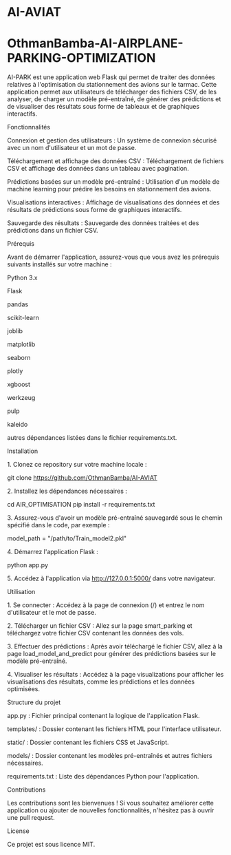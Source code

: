 # AI-AVIAT
# OthmanBamba-AI-AIRPLANE-PARKING-OPTIMIZATION
AI-PARK est une application web Flask qui permet de traiter des données relatives à l'optimisation du stationnement des avions sur le tarmac. Cette application permet aux utilisateurs de télécharger des fichiers CSV, de les analyser, de charger un modèle pré-entraîné, de générer des prédictions et de visualiser des résultats sous forme de tableaux et de graphiques interactifs.

Fonctionnalités

Connexion et gestion des utilisateurs : Un système de connexion sécurisé avec un nom d'utilisateur et un mot de passe.

Téléchargement et affichage des données CSV : Téléchargement de fichiers CSV et affichage des données dans un tableau avec pagination.

Prédictions basées sur un modèle pré-entraîné : Utilisation d'un modèle de machine learning pour prédire les besoins en stationnement des avions.

Visualisations interactives : Affichage de visualisations des données et des résultats de prédictions sous forme de graphiques interactifs.

Sauvegarde des résultats : Sauvegarde des données traitées et des prédictions dans un fichier CSV.


Prérequis

Avant de démarrer l'application, assurez-vous que vous avez les prérequis suivants installés sur votre machine :

Python 3.x

Flask

pandas

scikit-learn

joblib

matplotlib

seaborn

plotly

xgboost

werkzeug

pulp

kaleido

autres dépendances listées dans le fichier requirements.txt.


Installation

1.⁠ ⁠Clonez ce repository sur votre machine locale :

git clone https://github.com/OthmanBamba/AI-AVIAT


2.⁠ ⁠Installez les dépendances nécessaires :

cd AIR_OPTIMISATION
pip install -r requirements.txt


3.⁠ ⁠Assurez-vous d'avoir un modèle pré-entraîné sauvegardé sous le chemin spécifié dans le code, par exemple :

model_path = "/path/to/Train_model2.pkl"


4.⁠ ⁠Démarrez l'application Flask :

python app.py


5.⁠ ⁠Accédez à l'application via http://127.0.0.1:5000/ dans votre navigateur.



Utilisation

1.⁠ ⁠Se connecter : Accédez à la page de connexion (/) et entrez le nom d'utilisateur et le mot de passe.


2.⁠ ⁠Télécharger un fichier CSV : Allez sur la page smart_parking et téléchargez votre fichier CSV contenant les données des vols.


3.⁠ ⁠Effectuer des prédictions : Après avoir téléchargé le fichier CSV, allez à la page load_model_and_predict pour générer des prédictions basées sur le modèle pré-entraîné.


4.⁠ ⁠Visualiser les résultats : Accédez à la page visualizations pour afficher les visualisations des résultats, comme les prédictions et les données optimisées.



Structure du projet

app.py : Fichier principal contenant la logique de l'application Flask.

templates/ : Dossier contenant les fichiers HTML pour l'interface utilisateur.

static/ : Dossier contenant les fichiers CSS et JavaScript.

models/ : Dossier contenant les modèles pré-entraînés et autres fichiers nécessaires.

requirements.txt : Liste des dépendances Python pour l'application.


Contributions

Les contributions sont les bienvenues ! Si vous souhaitez améliorer cette application ou ajouter de nouvelles fonctionnalités, n'hésitez pas à ouvrir une pull request.

License

Ce projet est sous licence MIT.
